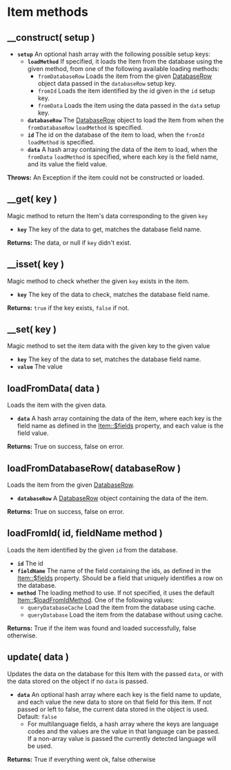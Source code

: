 # Item methods

## \_\_construct\( setup \) <a id="__construct"></a>

* **`setup`** An optional hash array with the following possible setup keys:
  * **`loadMethod`** If specified, it loads the Item from the database using the given method, from one of the following available loading methods:
    * `fromDatabaseRow` Loads the item from the given [DatabaseRow](../databaserow.md) object data passed in the `databaseRow` setup key.
    * `fromId` Loads the item identified by the id given in the `id` setup key.
    * `fromData` Loads the item using the data passed in the `data` setup key.
  * **`databaseRow`** The [DatabaseRow](../databaserow.md) object to load the Item from when the `fromDatabaseRow` `loadMethod` is specified.
  * **`id`** The id on the database of the item to load, when the `fromId` `loadMethod` is specified.
  * **`data`** A hash array containing the data of the item to load, when the `fromData` `loadMethod` is specified, where each key is the field name, and its value the field value.

**Throws:** An Exception if the item could not be constructed or loaded.

## \_\_get\( key \) <a id="__get"></a>

Magic method to return the Item's data corresponding to the given `key`

* **`key`** The key of the data to get, matches the database field name.

**Returns:** The data, or null if `key` didn't exist.

## \_\_isset\( key \) <a id="__isset"></a>

Magic method to check whether the given `key` exists in the item.

* **`key`** The key of the data to check, matches the database field name.

**Returns:** `true` if the key exists, `false` if not.

## \_\_set\( key \)

Magic method to set the item data with the given key to the given value

* **`key`** The key of the data to set, matches the database field name.
* **`value`** The value

## loadFromData\( data \)

Loads the item with the given data.

* **`data`** A hash array containing the data of the item, where each key is the field name as defined in the [Item::$fields](item-properties.md#usdfields) property, and each value is the field value.

**Returns:** True on success, false on error.

## loadFromDatabaseRow\( databaseRow \) <a id="loadfromdatabaserow"></a>

Loads the item from the given [DatabaseRow](../databaserow.md).

* **`databaseRow`** A [DatabaseRow](../databaserow.md) object containing the data of the item.

**Returns:** True on success, false on error.

## loadFromId\( id, fieldName method \) <a id="loadfromid"></a>

Loads the item identified by the given `id` from the database.

* **`id`** The id
* **`fieldName`** The name of the field containing the ids, as defined in the [Item::$fields](item-properties.md#usdfields) property. Should be a field that uniquely identifies a row on the database.
* **`method`** The loading method to use. If not specified, it uses the default [Item::$loadFromIdMethod](item-properties.md#loadfromidmethod). One of the following values:
  * `queryDatabaseCache` Load the item from the database using cache.
  * `queryDatabase` Load the item from the database without using cache.

**Returns:** True if the item was found and loaded successfully, false otherwise.

## update\( data \) <a id="update"></a>

Updates the data on the database for this Item with the passed `data`, or with the data stored on the object if no `data` is passed.

* **`data`** An optional hash array where each key is the field name to update, and each value the new data to store on that field for this item. If not passed or left to false, the current data stored in the object is used. Default: `false`
  * For multilanguage fields, a hash array where the keys are language codes and the values are the value in that language can be passed. If a non-array value is passed the currently detected language will be used.

**Returns:** True if everything went ok, false otherwise



